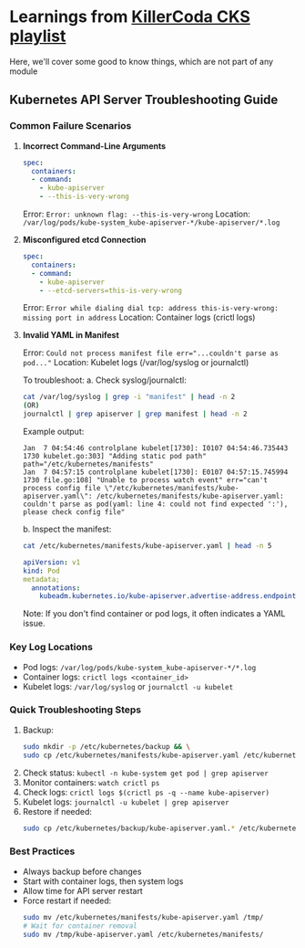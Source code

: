 # Learnings from [KillerCoda CKS playlist](https://killercoda.com/killer-shell-cks)

Here, we'll cover some good to know things, which are not part of any module

## Kubernetes API Server Troubleshooting Guide

### Common Failure Scenarios

1. **Incorrect Command-Line Arguments**
   ```yaml
   spec:
     containers:
     - command:
       - kube-apiserver
       - --this-is-very-wrong
   ```
   Error: `Error: unknown flag: --this-is-very-wrong`
   Location: `/var/log/pods/kube-system_kube-apiserver-*/kube-apiserver/*.log`

2. **Misconfigured etcd Connection**
   ```yaml
   spec:
     containers:
     - command:
       - kube-apiserver
       - --etcd-servers=this-is-very-wrong
   ```
   Error: `Error while dialing dial tcp: address this-is-very-wrong: missing port in address`
   Location: Container logs (crictl logs)

3. **Invalid YAML in Manifest**

   Error: `Could not process manifest file err="...couldn't parse as pod..."`
   Location: Kubelet logs (/var/log/syslog or journalctl)

   To troubleshoot:
   a. Check syslog/journalctl:
      ```bash
      cat /var/log/syslog | grep -i "manifest" | head -n 2
      (OR)
      journalctl | grep apiserver | grep manifest | head -n 2
      ```
      Example output:
      ```
      Jan  7 04:54:46 controlplane kubelet[1730]: I0107 04:54:46.735443    1730 kubelet.go:303] "Adding static pod path" path="/etc/kubernetes/manifests"
      Jan  7 04:57:15 controlplane kubelet[1730]: E0107 04:57:15.745994    1730 file.go:108] "Unable to process watch event" err="can't process config file \"/etc/kubernetes/manifests/kube-apiserver.yaml\": /etc/kubernetes/manifests/kube-apiserver.yaml: couldn't parse as pod(yaml: line 4: could not find expected ':'), please check config file"
      ```

   b. Inspect the manifest:
      ```bash
      cat /etc/kubernetes/manifests/kube-apiserver.yaml | head -n 5
      ```
   ```yaml
   apiVersion: v1
   kind: Pod
   metadata;
     annotations:
       kubeadm.kubernetes.io/kube-apiserver.advertise-address.endpoint: 172.30.1.2:6443
   ```
   Note: If you don't find container or pod logs, it often indicates a YAML issue.

### Key Log Locations

- Pod logs: `/var/log/pods/kube-system_kube-apiserver-*/*.log`
- Container logs: `crictl logs <container_id>`
- Kubelet logs: `/var/log/syslog` or `journalctl -u kubelet`

### Quick Troubleshooting Steps

1. Backup: 
   ```bash
   sudo mkdir -p /etc/kubernetes/backup && \
   sudo cp /etc/kubernetes/manifests/kube-apiserver.yaml /etc/kubernetes/backup/kube-apiserver.yaml.$(date +%Y%m%d%H%M%S)
   ```
2. Check status: `kubectl -n kube-system get pod | grep apiserver`
3. Monitor containers: `watch crictl ps`
4. Check logs: `crictl logs $(crictl ps -q --name kube-apiserver)`
5. Kubelet logs: `journalctl -u kubelet | grep apiserver`
6. Restore if needed: 
   ```bash
   sudo cp /etc/kubernetes/backup/kube-apiserver.yaml.* /etc/kubernetes/manifests/kube-apiserver.yaml
   ```

### Best Practices

- Always backup before changes
- Start with container logs, then system logs
- Allow time for API server restart
- Force restart if needed:
  ```bash
  sudo mv /etc/kubernetes/manifests/kube-apiserver.yaml /tmp/
  # Wait for container removal
  sudo mv /tmp/kube-apiserver.yaml /etc/kubernetes/manifests/
  ```
